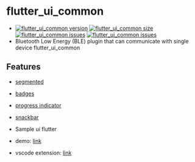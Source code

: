 # flutter_ui_common

- [![flutter_ui_common version](https://img.shields.io/pub/v/ui_github?label=ui_github)](https://pub.dev/packages/ui_github)
  [![flutter_ui_common size](https://img.shields.io/github/repo-size/ho-doan/ui_github)](https://github.com/ho-doan/ui_github)
  [![flutter_ui_common issues](https://img.shields.io/github/issues/ho-doan/ui_github)](https://github.com/ho-doan/ui_github)
  [![flutter_ui_common issues](https://img.shields.io/pub/likes/ui_github)](https://github.com/ho-doan/ui_github)
- Bluetooth Low Energy (BLE) plugin that can communicate with single device
  flutter_ui_common

## Features

- [segmented](https://github.com/hadukin/custom_sliding_segmented_control/blob/main/lib/src/widget.dart)
- [badges](https://pub.dev/packages/badges)
- [progress indicator](https://pub.dev/packages/percent_indicator)
- [snackbar](https://pub.dev/packages/awesome_snackbar_content)

- Sample ui flutter
- demo: [link](https://ho-doan.github.io/)
- vscode extension: [link](https://marketplace.visualstudio.com/items?itemName=HoDoan.bloc-flow)
